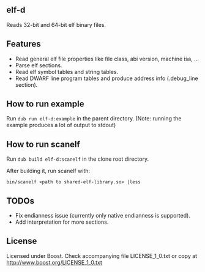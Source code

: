 elf-d
------------

Reads 32-bit and 64-bit elf binary files.

Features
------------

- Read general elf file properties like file class, abi version, machine isa, ...
- Parse elf sections.
- Read elf symbol tables and string tables.
- Read DWARF line program tables and produce address info (.debug_line section).

How to run example
------------

Run `dub run elf-d:example` in the parent directory. (Note: running the example produces a lot of output to stdout)


How to run scanelf
------------

Run `dub build elf-d:scanelf` in the clone root directory.

After building it, run scanelf with:

    bin/scanelf <path to shared-elf-library.so> |less


TODOs
------------

- Fix endianness issue (currently only native endianness is supported).
- Add interpretation for more sections.

License
------------

Licensed under Boost. Check accompanying file LICENSE_1_0.txt or copy at
http://www.boost.org/LICENSE_1_0.txt

